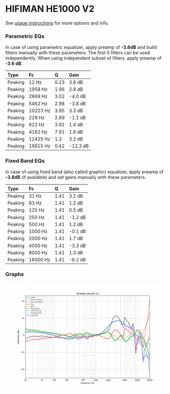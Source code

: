 # HIFIMAN HE1000 V2
See [usage instructions](https://github.com/jaakkopasanen/AutoEq#usage) for more options and info.

### Parametric EQs
In case of using parametric equalizer, apply preamp of **-3.6dB** and build filters manually
with these parameters. The first 5 filters can be used independently.
When using independent subset of filters, apply preamp of **-3.6 dB**.

| Type    | Fc       |    Q | Gain     |
|:--------|:---------|:-----|:---------|
| Peaking | 12 Hz    | 0.23 | 3.6 dB   |
| Peaking | 1958 Hz  | 1.96 | 2.8 dB   |
| Peaking | 2869 Hz  | 3.02 | -4.0 dB  |
| Peaking | 5462 Hz  | 2.98 | -3.8 dB  |
| Peaking | 10223 Hz | 3.95 | 3.3 dB   |
| Peaking | 229 Hz   | 2.69 | -1.1 dB  |
| Peaking | 622 Hz   | 3.92 | 1.4 dB   |
| Peaking | 4162 Hz  | 7.91 | 1.6 dB   |
| Peaking | 12425 Hz | 1.3  | 3.2 dB   |
| Peaking | 19815 Hz | 0.42 | -12.3 dB |

### Fixed Band EQs
In case of using fixed band (also called graphic) equalizer, apply preamp of **-3.8dB**
(if available) and set gains manually with these parameters.

| Type    | Fc       |    Q | Gain    |
|:--------|:---------|:-----|:--------|
| Peaking | 31 Hz    | 1.41 | 3.2 dB  |
| Peaking | 63 Hz    | 1.41 | 1.2 dB  |
| Peaking | 125 Hz   | 1.41 | 0.5 dB  |
| Peaking | 250 Hz   | 1.41 | -1.2 dB |
| Peaking | 500 Hz   | 1.41 | 1.2 dB  |
| Peaking | 1000 Hz  | 1.41 | -0.1 dB |
| Peaking | 2000 Hz  | 1.41 | 1.7 dB  |
| Peaking | 4000 Hz  | 1.41 | -3.3 dB |
| Peaking | 8000 Hz  | 1.41 | 1.3 dB  |
| Peaking | 16000 Hz | 1.41 | -6.2 dB |

### Graphs
![](./HIFIMAN%20HE1000%20V2.png)